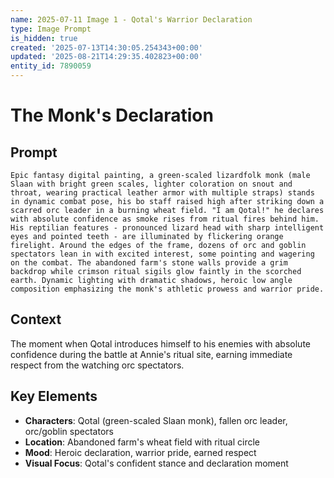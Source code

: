 ```yaml
---
name: 2025-07-11 Image 1 - Qotal's Warrior Declaration
type: Image Prompt
is_hidden: true
created: '2025-07-13T14:30:05.254343+00:00'
updated: '2025-08-21T14:29:35.402823+00:00'
entity_id: 7890059
---
```


# The Monk's Declaration

## Prompt

```
Epic fantasy digital painting, a green-scaled lizardfolk monk (male Slaan with bright green scales, lighter coloration on snout and throat, wearing practical leather armor with multiple straps) stands in dynamic combat pose, his bo staff raised high after striking down a scarred orc leader in a burning wheat field. "I am Qotal!" he declares with absolute confidence as smoke rises from ritual fires behind him. His reptilian features - pronounced lizard head with sharp intelligent eyes and pointed teeth - are illuminated by flickering orange firelight. Around the edges of the frame, dozens of orc and goblin spectators lean in with excited interest, some pointing and wagering on the combat. The abandoned farm's stone walls provide a grim backdrop while crimson ritual sigils glow faintly in the scorched earth. Dynamic lighting with dramatic shadows, heroic low angle composition emphasizing the monk's athletic prowess and warrior pride.
```

## Context

The moment when Qotal introduces himself to his enemies with absolute confidence during the battle at Annie's ritual site, earning immediate respect from the watching orc spectators.

## Key Elements

- **Characters**: Qotal (green-scaled Slaan monk), fallen orc leader, orc/goblin spectators
- **Location**: Abandoned farm's wheat field with ritual circle
- **Mood**: Heroic declaration, warrior pride, earned respect
- **Visual Focus**: Qotal's confident stance and declaration moment